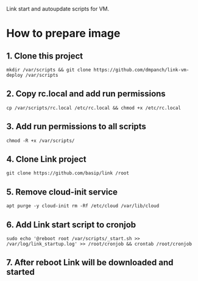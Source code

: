 Link start and autoupdate scripts for VM.

# How to prepare image

## 1. Clone this project

`mkdir /var/scripts && git clone https://github.com/dmpanch/link-vm-deploy /var/scripts`

## 2. Copy rc.local and add run permissions

`cp /var/scripts/rc.local /etc/rc.local && chmod +x /etc/rc.local`

## 3. Add run permissions to all scripts

`chmod -R +x /var/scripts/`

## 4. Clone Link project

`git clone https://github.com/basip/link /root`

## 5. Remove cloud-init service

`apt purge -y cloud-init
rm -Rf /etc/cloud /var/lib/cloud`

## 6. Add Link start script to cronjob

`sudo echo '@reboot root /var/scripts/_start.sh >> /var/log/link_startup.log' >> /root/cronjob && crontab /root/cronjob`

## 7. After reboot Link will be downloaded and started